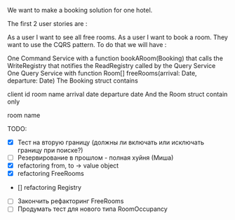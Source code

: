 We want to make a booking solution for one hotel.

The first 2 user stories are :

As a user I want to see all free rooms.
As a user I want to book a room.
They want to use the CQRS pattern. To do that we will have :

One Command Service with a function bookARoom(Booking)
that calls the WriteRegistry
that notifies the ReadRegistry called by the Query Service
One Query Service with function Room[] freeRooms(arrival: Date, departure: Date)
The Booking struct contains

client id
room name
arrival date
departure date
And the Room struct contain only

room name


TODO:
 - [x] Тест на вторую границу (должны ли включать или исключать границу при поиске?)
 - [ ] Резервирование в прошлом - полная хуйня (Миша)
 - [x] refactoring from, to -> value object
 - [x] refactoring FreeRooms
 - [] refactoring Registry
 - [ ] Закончить рефакторинг FreeRooms
 - [ ] Продумать тест для нового типа RoomOccupancy